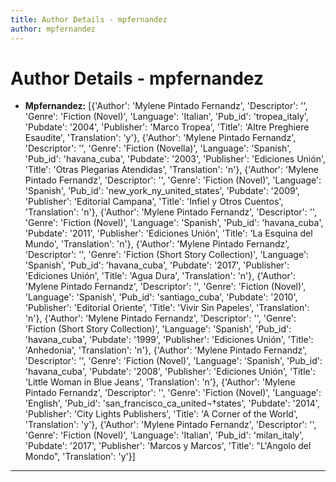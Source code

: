```yaml
---
title: Author Details - mpfernandez
author: mpfernandez
---
```


# Author Details - mpfernandez

<ul>
    <li><strong>Mpfernandez:</strong> [{'Author': 'Mylene Pintado Fernandz', 'Descriptor': '', 'Genre': 'Fiction (Novel)', 'Language': 'Italian', 'Pub_id': 'tropea_italy', 'Pubdate': '2004', 'Publisher': 'Marco Tropea', 'Title': 'Altre Preghiere Esaudite', 'Translation': 'y'}, {'Author': 'Mylene Pintado Fernandz', 'Descriptor': '', 'Genre': 'Fiction (Novella)', 'Language': 'Spanish', 'Pub_id': 'havana_cuba', 'Pubdate': '2003', 'Publisher': 'Ediciones Unión', 'Title': 'Otras Plegarias Atendidas', 'Translation': 'n'}, {'Author': 'Mylene Pintado Fernandz', 'Descriptor': '', 'Genre': 'Fiction (Novel)', 'Language': 'Spanish', 'Pub_id': 'new_york_ny_united_states', 'Pubdate': '2009', 'Publisher': 'Editorial Campana', 'Title': 'Infiel y Otros Cuentos', 'Translation': 'n'}, {'Author': 'Mylene Pintado Fernandz', 'Descriptor': '', 'Genre': 'Fiction (Novel)', 'Language': 'Spanish', 'Pub_id': 'havana_cuba', 'Pubdate': '2011', 'Publisher': 'Ediciones Unión', 'Title': 'La Esquina del Mundo', 'Translation': 'n'}, {'Author': 'Mylene Pintado Fernandz', 'Descriptor': '', 'Genre': 'Fiction (Short Story Collection)', 'Language': 'Spanish', 'Pub_id': 'havana_cuba', 'Pubdate': '2017', 'Publisher': 'Ediciones Unión', 'Title': 'Agua Dura', 'Translation': 'n'}, {'Author': 'Mylene Pintado Fernandz', 'Descriptor': '', 'Genre': 'Fiction (Novel)', 'Language': 'Spanish', 'Pub_id': 'santiago_cuba', 'Pubdate': '2010', 'Publisher': 'Editorial Oriente', 'Title': 'Vivir Sin Papeles', 'Translation': 'n'}, {'Author': 'Mylene Pintado Fernandz', 'Descriptor': '', 'Genre': 'Fiction (Short Story Collection)', 'Language': 'Spanish', 'Pub_id': 'havana_cuba', 'Pubdate': '1999', 'Publisher': 'Ediciones Unión', 'Title': 'Anhedonia', 'Translation': 'n'}, {'Author': 'Mylene Pintado Fernandz', 'Descriptor': '', 'Genre': 'Fiction (Novel)', 'Language': 'Spanish', 'Pub_id': 'havana_cuba', 'Pubdate': '2008', 'Publisher': 'Ediciones Unión', 'Title': 'Little Woman in Blue Jeans', 'Translation': 'n'}, {'Author': 'Mylene Pintado Fernandz', 'Descriptor': '', 'Genre': 'Fiction (Novel)', 'Language': 'English', 'Pub_id': 'san_francisco_ca_united¬†states', 'Pubdate': '2014', 'Publisher': 'City Lights Publishers', 'Title': 'A Corner of the World', 'Translation': 'y'}, {'Author': 'Mylene Pintado Fernandz', 'Descriptor': '', 'Genre': 'Fiction (Novel)', 'Language': 'Italian', 'Pub_id': 'milan_italy', 'Pubdate': '2017', 'Publisher': 'Marcos y Marcos', 'Title': "L'Angolo del Mondo", 'Translation': 'y'}]</li>
</ul>
<hr>